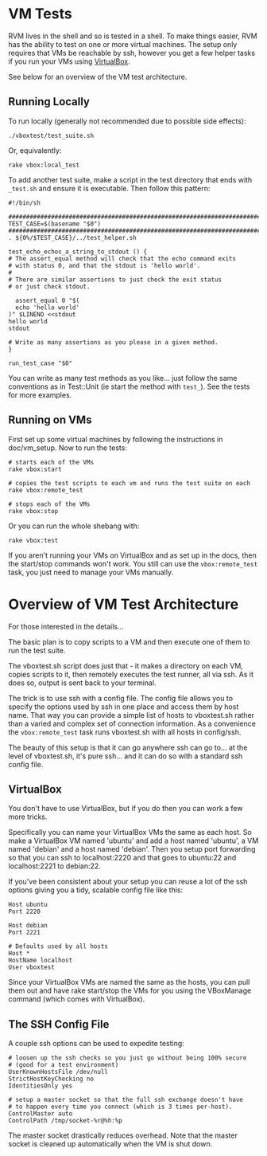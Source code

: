 VM Tests
=============================================================================

RVM lives in the shell and so is tested in a shell. To make things easier, RVM
has the ability to test on one or more virtual machines. The setup only
requires that VMs be reachable by ssh, however you get a few helper tasks if
you run your VMs using [VirtualBox].

See below for an overview of the VM test architecture.

Running Locally
------------------------

To run locally (generally not recommended due to possible side effects):

    ./vboxtest/test_suite.sh

Or, equivalently:

    rake vbox:local_test

To add another test suite, make a script in the test directory that ends with
`_test.sh` and ensure it is executable. Then follow this pattern:

    #!/bin/sh

    ########################################################################
    TEST_CASE=$(basename "$0")
    ########################################################################
    . ${0%/$TEST_CASE}/../test_helper.sh

    test_echo_echos_a_string_to_stdout () {
    # The assert_equal method will check that the echo command exits
    # with status 0, and that the stdout is 'hello world'.
    #
    # There are similar assertions to just check the exit status
    # or just check stdout.

      assert_equal 0 "$(
      echo 'hello world'
    )" $LINENO <<stdout
    hello world
    stdout

    # Write as many assertions as you please in a given method.
    }

    run_test_case "$0"

You can write as many test methods as you like... just follow the same
conventions as in Test::Unit (ie start the method with `test_`). See the tests
for more examples.

Running on VMs
------------------------

First set up some virtual machines by following the instructions in
doc/vm_setup. Now to run the tests:

    # starts each of the VMs
    rake vbox:start

    # copies the test scripts to each vm and runs the test suite on each
    rake vbox:remote_test

    # stops each of the VMs
    rake vbox:stop

Or you can run the whole shebang with:

    rake vbox:test

If you aren't running your VMs on VirtualBox and as set up in the docs, then the start/stop commands won't work.  You still can use the `vbox:remote_test` task, you just need to manage your VMs manually.

Overview of VM Test Architecture
==============================================================================

For those interested in the details...

The basic plan is to copy scripts to a VM and then execute one of them to run
the test suite.

The vboxtest.sh script does just that - it makes a directory on each VM,
copies scripts to it, then remotely executes the test runner, all via ssh. As
it does so, output is sent back to your terminal.

The trick is to use ssh with a config file. The config file allows you to
specify the options used by ssh in one place and access them by host name.
That way you can provide a simple list of hosts to vboxtest.sh rather than a
varied and complex set of connection information. As a convenience the
`vbox:remote_test` task runs vboxtest.sh with all hosts in config/ssh.

The beauty of this setup is that it can go anywhere ssh can go to... at the
level of vboxtest.sh, it's pure ssh... and it can do so with a standard ssh
config file.

VirtualBox
------------------------

You don't have to use VirtualBox, but if you do then you can work a few more tricks.

Specifically you can name your VirtualBox VMs the same as each host.  So make a VirtualBox VM named 'ubuntu' and add a host named 'ubuntu', a VM named 'debian' and a host named 'debian'.  Then you setup port forwarding so that you can ssh to localhost:2220 and that goes to ubuntu:22 and localhost:2221 to debian:22.

If you've been consistent about your setup you can reuse a lot of the ssh options giving you a tidy, scalable config file like this:

    Host ubuntu
    Port 2220

    Host debian
    Port 2221

    # Defaults used by all hosts
    Host *
    HostName localhost
    User vboxtest

Since your VirtualBox VMs are named the same as the hosts, you can pull them
out and have rake start/stop the VMs for you using the VBoxManage command
(which comes with VirtualBox).

The SSH Config File
------------------------

A couple ssh options can be used to expedite testing:

    # loosen up the ssh checks so you just go without being 100% secure
    # (good for a test environment)
    UserKnownHostsFile /dev/null
    StrictHostKeyChecking no
    IdentitiesOnly yes

    # setup a master socket so that the full ssh exchange doesn't have
    # to happen every time you connect (which is 3 times per-host).
    ControlMaster auto
    ControlPath /tmp/socket-%r@%h:%p

The master socket drastically reduces overhead. Note that the master socket is
cleaned up automatically when the VM is shut down.

[VirtualBox]: http://www.virtualbox.org/
